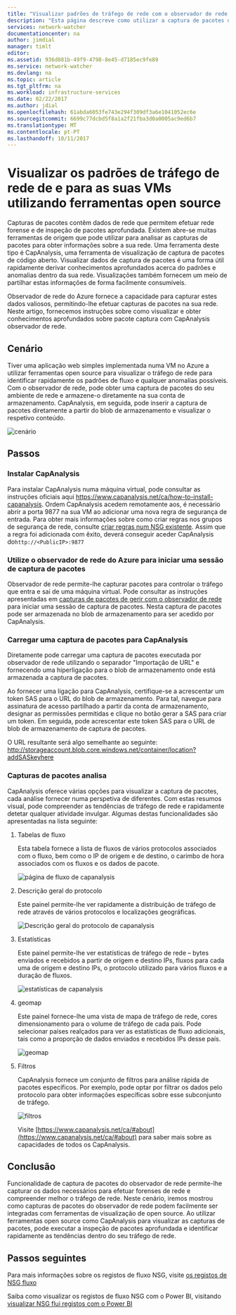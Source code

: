 ```yaml
---
title: "Visualizar padrões de tráfego de rede com o observador de rede do Azure e ferramentas open source | Microsoft Docs"
description: "Esta página descreve como utilizar a captura de pacotes do observador de rede com Capanalysis para visualizar os padrões de tráfego de e para as suas VMs."
services: network-watcher
documentationcenter: na
author: jimdial
manager: timlt
editor: 
ms.assetid: 936d881b-49f9-4798-8e45-d7185ec9fe89
ms.service: network-watcher
ms.devlang: na
ms.topic: article
ms.tgt_pltfrm: na
ms.workload: infrastructure-services
ms.date: 02/22/2017
ms.author: jdial
ms.openlocfilehash: 61abda6053fe743e294f309df3a6e1041052ec6e
ms.sourcegitcommit: 6699c77dcbd5f8a1a2f21fba3d0a0005ac9ed6b7
ms.translationtype: MT
ms.contentlocale: pt-PT
ms.lasthandoff: 10/11/2017
---
```

# <a name="visualize-network-traffic-patterns-to-and-from-your-vms-using-open-source-tools"></a>Visualizar os padrões de tráfego de rede de e para as suas VMs utilizando ferramentas open source

Capturas de pacotes contêm dados de rede que permitem efetuar rede forense e de inspeção de pacotes aprofundada. Existem abre-se muitas ferramentas de origem que pode utilizar para analisar as capturas de pacotes para obter informações sobre a sua rede. Uma ferramenta deste tipo é CapAnalysis, uma ferramenta de visualização de captura de pacotes de código aberto. Visualizar dados de captura de pacotes é uma forma útil rapidamente derivar conhecimentos aprofundados acerca do padrões e anomalias dentro da sua rede. Visualizações também fornecem um meio de partilhar estas informações de forma facilmente consumíveis.

Observador de rede do Azure fornece a capacidade para capturar estes dados valiosos, permitindo-lhe efetuar capturas de pacotes na sua rede. Neste artigo, fornecemos instruções sobre como visualizar e obter conhecimentos aprofundados sobre pacote captura com CapAnalysis observador de rede.

## <a name="scenario"></a>Cenário

Tiver uma aplicação web simples implementada numa VM no Azure a utilizar ferramentas open source para visualizar o tráfego de rede para identificar rapidamente os padrões de fluxo e qualquer anomalias possíveis. Com o observador de rede, pode obter uma captura de pacotes do seu ambiente de rede e armazene-o diretamente na sua conta de armazenamento. CapAnalysis, em seguida, pode inserir a captura de pacotes diretamente a partir do blob de armazenamento e visualizar o respetivo conteúdo.

![cenário][1]

## <a name="steps"></a>Passos

### <a name="install-capanalysis"></a>Instalar CapAnalysis

Para instalar CapAnalysis numa máquina virtual, pode consultar as instruções oficiais aqui https://www.capanalysis.net/ca/how-to-install-capanalysis.
Ordem CapAnalysis acedem remotamente aos, é necessário abrir a porta 9877 na sua VM ao adicionar uma nova regra de segurança de entrada. Para obter mais informações sobre como criar regras nos grupos de segurança de rede, consulte [criar regras num NSG existente](../virtual-network/virtual-networks-create-nsg-arm-pportal.md#create-rules-in-an-existing-nsg). Assim que a regra foi adicionada com êxito, deverá conseguir aceder CapAnalysis do`http://<PublicIP>:9877`

### <a name="use-azure-network-watcher-to-start-a-packet-capture-session"></a>Utilize o observador de rede do Azure para iniciar uma sessão de captura de pacotes

Observador de rede permite-lhe capturar pacotes para controlar o tráfego que entra e sai de uma máquina virtual. Pode consultar as instruções apresentadas em [capturas de pacotes de gerir com o observador de rede](network-watcher-packet-capture-manage-portal.md) para iniciar uma sessão de captura de pacotes. Nesta captura de pacotes pode ser armazenada no blob de armazenamento para ser acedido por CapAnalysis.

### <a name="upload-a-packet-capture-to-capanalysis"></a>Carregar uma captura de pacotes para CapAnalysis
Diretamente pode carregar uma captura de pacotes executada por observador de rede utilizando o separador "Importação de URL" e fornecendo uma hiperligação para o blob de armazenamento onde está armazenada a captura de pacotes.

Ao fornecer uma ligação para CapAnalysis, certifique-se a acrescentar um token SAS para o URL do blob de armazenamento.  Para tal, navegue para assinatura de acesso partilhado a partir da conta de armazenamento, designar as permissões permitidas e clique no botão gerar a SAS para criar um token. Em seguida, pode acrescentar este token SAS para o URL de blob de armazenamento de captura de pacotes.

O URL resultante será algo semelhante ao seguinte: http://storageaccount.blob.core.windows.net/container/location?addSASkeyhere


### <a name="analyzing-packet-captures"></a>Capturas de pacotes analisa

CapAnalysis oferece várias opções para visualizar a captura de pacotes, cada análise fornecer numa perspetiva de diferentes. Com estas resumos visual, pode compreender as tendências de tráfego de rede e rapidamente detetar qualquer atividade invulgar. Algumas destas funcionalidades são apresentadas na lista seguinte:

1. Tabelas de fluxo

    Esta tabela fornece a lista de fluxos de vários protocolos associados com o fluxo, bem como o IP de origem e de destino, o carimbo de hora associados com os fluxos e os dados de pacote.

    ![página de fluxo de capanalysis][5]

1. Descrição geral do protocolo

    Este painel permite-lhe ver rapidamente a distribuição de tráfego de rede através de vários protocolos e localizações geográficas.

    ![Descrição geral do protocolo de capanalysis][6]

1. Estatísticas

    Este painel permite-lhe ver estatísticas de tráfego de rede – bytes enviados e recebidos a partir de origem e destino IPs, fluxos para cada uma de origem e destino IPs, o protocolo utilizado para vários fluxos e a duração de fluxos.

    ![estatísticas de capanalysis][7]

1. geomap

    Este painel fornece-lhe uma vista de mapa de tráfego de rede, cores dimensionamento para o volume de tráfego de cada país. Pode selecionar países realçados para ver as estatísticas de fluxo adicionais, tais como a proporção de dados enviados e recebidos IPs desse país.

    ![geomap][8]

1. Filtros

    CapAnalysis fornece um conjunto de filtros para análise rápida de pacotes específicos. Por exemplo, pode optar por filtrar os dados pelo protocolo para obter informações específicas sobre esse subconjunto de tráfego.

    ![filtros][11]

    Visite [https://www.capanalysis.net/ca/#about](https://www.capanalysis.net/ca/#about) para saber mais sobre as capacidades de todos os CapAnalysis.

## <a name="conclusion"></a>Conclusão

Funcionalidade de captura de pacotes do observador de rede permite-lhe capturar os dados necessários para efetuar forenses de rede e compreender melhor o tráfego de rede. Neste cenário, iremos mostrou como capturas de pacotes do observador de rede podem facilmente ser integradas com ferramentas de visualização de open source. Ao utilizar ferramentas open source como CapAnalysis para visualizar as capturas de pacotes, pode executar a inspeção de pacotes aprofundada e identificar rapidamente as tendências dentro do seu tráfego de rede.

## <a name="next-steps"></a>Passos seguintes

Para mais informações sobre os registos de fluxo NSG, visite [os registos de NSG fluxo](network-watcher-nsg-flow-logging-overview.md)

Saiba como visualizar os registos de fluxo NSG com o Power BI, visitando [visualizar NSG flui registos com o Power BI](network-watcher-visualize-nsg-flow-logs-power-bi.md)
<!--Image references-->

[1]: ./media/network-watcher-using-open-source-tools/figure1.png
[2]: ./media/network-watcher-using-open-source-tools/figure2.png
[3]: ./media/network-watcher-using-open-source-tools/figure3.png
[4]: ./media/network-watcher-using-open-source-tools/figure4.png
[5]: ./media/network-watcher-using-open-source-tools/figure5.png
[6]: ./media/network-watcher-using-open-source-tools/figure6.png
[7]: ./media/network-watcher-using-open-source-tools/figure7.png
[8]: ./media/network-watcher-using-open-source-tools/figure8.png
[9]: ./media/network-watcher-using-open-source-tools/figure9.png
[10]: ./media/network-watcher-using-open-source-tools/figure10.png
[11]: ./media/network-watcher-using-open-source-tools/figure11.png
